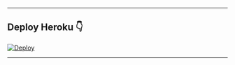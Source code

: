 ____________________

## Deploy Heroku 👇

[![Deploy](https://www.herokucdn.com/deploy/button.svg)](https://heroku.com/deploy?template=https://github.com/sachiya9967bx/CYBER-PANDA-MD-V0.7)

____________________
